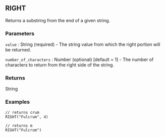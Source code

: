 ## RIGHT

Returns a substring from the end of a given string.

### Parameters
`value` : String (required) - The string value from which the right portion will be returned.

`number_of_characters` : Number (optional)  [default = 1] - The number of characters to return from the right side of the string.

### Returns
String

### Examples
```
// returns crum
RIGHT("Fulcrum", 4)
```

```
// returns m
RIGHT("Fulcrum")
```
